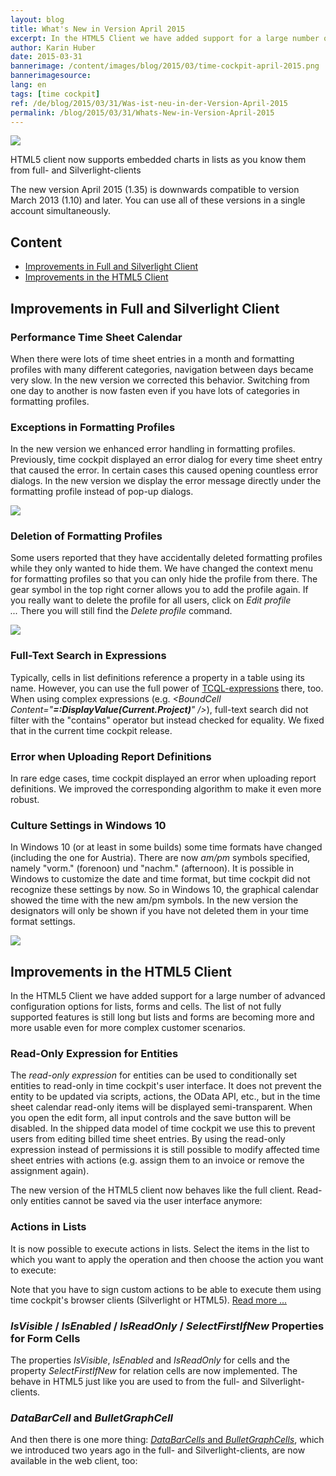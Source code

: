 ```yaml
---
layout: blog
title: What's New in Version April 2015
excerpt: In the HTML5 Client we have added support for a large number of advanced configuration options for lists, forms and cells. The list of not fully supported features is still long but lists and forms are becoming more and more usable even for more complex customer scenarios.
author: Karin Huber
date: 2015-03-31
bannerimage: /content/images/blog/2015/03/time-cockpit-april-2015.png
bannerimagesource: 
lang: en
tags: [time cockpit]
ref: /de/blog/2015/03/31/Was-ist-neu-in-der-Version-April-2015
permalink: /blog/2015/03/31/Whats-New-in-Version-April-2015
---
```


<img src="{{site.baseurl}}/content/images/blog/2015/03/BarChartsLarge.png" /><p class="imageCaption">HTML5 client now supports embedded charts in lists as you know them from full- and Silverlight-clients</p><p>The new version April 2015 (1.35) is downwards compatible to version March 2013 (1.10) and later. You can use all of these versions in a single account simultaneously.</p><h2>Content</h2><ul>
  <li>
    <a href="#Full">Improvements in Full and Silverlight Client</a>
  </li>
  <li>
    <a href="#HTML5">Improvements in the HTML5 Client</a>
  </li>
</ul><h2>
  <a id="Full" name="Full" class="mce-item-anchor"></a>Improvements in Full and Silverlight Client</h2><h3>Performance Time Sheet Calendar</h3><p>When there were lots of time sheet entries in a month and formatting profiles with many different categories, navigation between days became very slow. In the new version we corrected this behavior. Switching from one day to another is now fasten even if you have lots of categories in formatting profiles.</p><h3>Exceptions in Formatting Profiles</h3><p>In the new version we enhanced error handling in formatting profiles. Previously, time cockpit displayed an error dialog for every time sheet entry that caused the error. In certain cases this caused opening countless error dialogs. In the new version we display the error message directly under the formatting profile instead of pop-up dialogs.</p><p>
  <img src="{{site.baseurl}}/content/images/blog/2015/03/formatting-profile-error.png" />
</p><h3>Deletion of Formatting Profiles</h3><p>Some users reported that they have accidentally deleted formatting profiles while they only wanted to hide them. We have changed the context menu for formatting profiles so that you can only hide the profile from there. The gear symbol in the top right corner allows you to add the profile again. If you really want to delete the profile for all users, click on <em>Edit profile ...</em> There you will still find the <em>Delete profile</em> command.</p><p>
  <img src="{{site.baseurl}}/content/images/blog/2015/03/hide-formatting-profile.png" />
</p><h3>Full-Text Search in Expressions</h3><p>Typically, cells in list definitions reference a property in a table using its name. However, you can use the full power of <a href="http://help.timecockpit.com/?topic=html/28e3e0bd-6bd7-4435-930b-69671817bf95.htm" target="_blank">TCQL-expressions</a> there, too. When using complex expressions (e.g. <em>&lt;BoundCell Content="<strong>=:DisplayValue(Current.Project)</strong>" /&gt;</em>), full-text search did not filter with the "contains" operator but instead checked for equality. We fixed that in the current time cockpit release.</p><h3>Error when Uploading Report Definitions</h3><p>In rare edge cases, time cockpit displayed an error when uploading report definitions. We improved the corresponding algorithm to make it even more robust.</p><h3>Culture Settings in Windows 10</h3><p>In Windows 10 (or at least in some builds) some time formats have changed (including the one for Austria). There are now <em>am/pm</em> symbols specified, namely "vorm." (forenoon) und "nachm." (afternoon). It is possible in Windows to customize the date and time format, but time cockpit did not recognize these settings by now. So in Windows 10, the graphical calendar showed the time with the new am/pm symbols. In the new version the designators will only be shown if you have not deleted them in your time format settings.</p><p>
  <img src="{{site.baseurl}}/content/images/blog/2015/03/am-pm-symbols.png" />
</p><h2>
  <a id="HTML5" name="HTML5" class="mce-item-anchor"></a>Improvements in the HTML5 Client</h2><p>In the HTML5 Client we have added support for a large number of advanced configuration options for lists, forms and cells. The list of not fully supported features is still long but lists and forms are becoming more and more usable even for more complex customer scenarios.</p><h3>Read-Only Expression for Entities</h3><p>The <em>read-only expression</em> for entities can be used to conditionally set entities to read-only in time cockpit's user interface. It does not prevent the entity to be updated via scripts, actions, the OData API, etc., but in the time sheet calendar read-only items will be displayed semi-transparent. When you open the edit form, all input controls and the save button will be disabled. In the shipped data model of time cockpit we use this to prevent users from editing billed time sheet entries. By using the read-only expression instead of permissions it is still possible to modify affected time sheet entries with actions (e.g. assign them to an invoice or remove the assignment again).</p><function name="Composite.Media.ImageGallery.Slimbox2">
  <param name="MediaImage" value="MediaArchive:aec68129-055e-4506-ac85-cab175d2be00" />
  <param name="ThumbnailMaxWidth" value="800" />
  <param name="ThumbnailMaxHeight" value="800" />
  <param name="ImageMaxWidth" value="1280" />
  <param name="ImageMaxHeight" value="1024" />
</function><p>The new version of the HTML5 client now behaves like the full client. Read-only entities cannot be saved via the user interface anymore:</p><function name="Composite.Media.ImageGallery.Slimbox2">
  <param name="MediaImage" value="MediaArchive:4483296f-fb41-4070-b895-0134ee8c22b1" />
  <param name="ThumbnailMaxWidth" value="800" />
  <param name="ThumbnailMaxHeight" value="800" />
  <param name="ImageMaxWidth" value="1280" />
  <param name="ImageMaxHeight" value="1024" />
</function><h3>Actions in Lists</h3><p>It is now possible to execute actions in lists. Select the items in the list to which you want to apply the operation and then choose the action you want to execute:</p><function name="Composite.Media.ImageGallery.Slimbox2">
  <param name="MediaImage" value="MediaArchive:8c351fc3-73bf-4098-aeee-1fcf07951cc3" />
  <param name="ThumbnailMaxWidth" value="800" />
  <param name="ThumbnailMaxHeight" value="800" />
  <param name="ImageMaxWidth" value="1280" />
  <param name="ImageMaxHeight" value="1024" />
</function><p class="showcase">Note that you have to sign custom actions to be able to execute them using time cockpit's browser clients (Silverlight or HTML5). <a href="http://www.timecockpit.com/blog/2014/11/27/Why-You-Need-to-Sign-Your-Custom-Code" target="_blank">Read more ...</a></p><h3>
  <em>IsVisible</em> / <em>IsEnabled</em> / <em>IsReadOnly</em> / <em>SelectFirstIfNew</em> Properties for Form Cells</h3><p>The properties <em>IsVisible</em>, <em>IsEnabled</em> and <em>IsReadOnly</em> for cells and the property <em>SelectFirstIfNew</em> for relation cells are now implemented. The behave in HTML5 just like you are used to from the full- and Silverlight-clients.</p><h3>
  <em>DataBarCell</em> and <em>BulletGraphCell</em></h3><p>And then there is one more thing: <a href="~/blog/2013/02/28/Whats-New-in-Version-March-2013" target="_blank"><em>DataBarCells</em> and <em>BulletGraphCells</em></a>, which we introduced two years ago in the full- and Silverlight-clients, are now available in the web client, too:</p><function name="Composite.Media.ImageGallery.Slimbox2">
  <param name="MediaImage" value="MediaArchive:eb2fd4c4-e65b-45c2-a4e3-2c1348b5121e" />
  <param name="ThumbnailMaxWidth" value="800" />
  <param name="ThumbnailMaxHeight" value="800" />
  <param name="ImageMaxWidth" value="1280" />
  <param name="ImageMaxHeight" value="1024" />
</function>